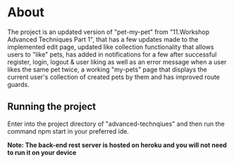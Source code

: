 # About
The project is an updated version of "pet-my-pet" from "11.Workshop Advanced Techniques Part 1", that has a few updates made to the implemented edit page, updated like collection functionality that allows users to "like" pets, has added in notifications for a few after successful register, login, logout & user liking as well as an error message when a user likes the same pet twice, a working "my-pets" page that displays the current user's collection of created pets by them and has improved route guards.

## Running the project
Enter into the project directory of "advanced-technqiues" and then run the command npm start in your preferred ide.

**Note: The back-end rest server is hosted on heroku and you will not need to run it on your device**

